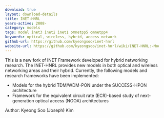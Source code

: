 ```yaml
---
download: true
layout: download-details
title: INET-HNRL
years-active: 2008-
category: models
tags: model inet3 inet2 inet1 omnetpp5 omnetpp4
keywords: optical, wireless, hybrid, access network
github-url: https://github.com/kyeongsoo/inet-hnrl
website-url: https://github.com/kyeongsoo/inet-hnrl/wiki/INET-HNRL:-Models-for-Hybrid-Networking-Research
---
```


This is a new fork of INET Framework developed for hybrid networking research.
The INET-HNRL provides new models in both optical and wireless networking areas
and their hybrid. Currently, the following models and research frameworks have
been implemented:

- Models for the hybrid TDM/WDM-PON under the SUCCESS-HPON architecture
- Framework for the equivalent circuit rate (ECR)-based study of next-generation
  optical access (NGOA) architectures

Author: Kyeong Soo (Joseph) Kim
